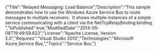 {"Title":"Relayed Messaging: Load Balance","Description":"This sample demonstrates how to use the Windows Azure Service Bus to route messages to multiple receivers.  It shows multiple instances of a simple service communicating with a client via the NetTcpRelayBinding binding. ","IsPublished":true,"ModifiedDate":"2014-05-08T19:49:59.823","License":"Apache License, Version 2.0","Requires":"Visual Studio 2013","Technologies":"Microsoft Azure,Service Bus,","Topics":"Service Bus,"}